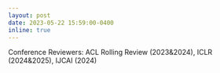 ```yaml
---
layout: post
date: 2023-05-22 15:59:00-0400
inline: true
---
```


Conference Reviewers: ACL Rolling Review (2023&2024), ICLR (2024&2025), IJCAI (2024)
